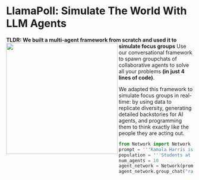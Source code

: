 # LlamaPoll: Simulate The World With LLM Agents

__TLDR: We built a multi-agent framework from scratch and used it to simulate focus groups__ 
<img align="left" src="https://github.com/user-attachments/assets/99dbbe95-a2df-48ff-bd48-124cc1e51c6a" width="300">
Use our conversational framework to spawn groupchats of collaborative agents to solve all your problems __(in just 4 lines of code)__.

We adapted this framework to simulate focus groups in real-time: by using data to replicate diversity, generating detailed backstories for AI agents, and programming them to think exactly like the people they are acting out. 
```python
from Network import Network
prompt = '''Kamala Harris is showing up to the Purnell Center today!'''
population = '''Students at Carnegie Mellon University'''
num_agents = 10
agent_network = Network(prompt, population, num_agents)
agent_network.group_chat("random", 1)

